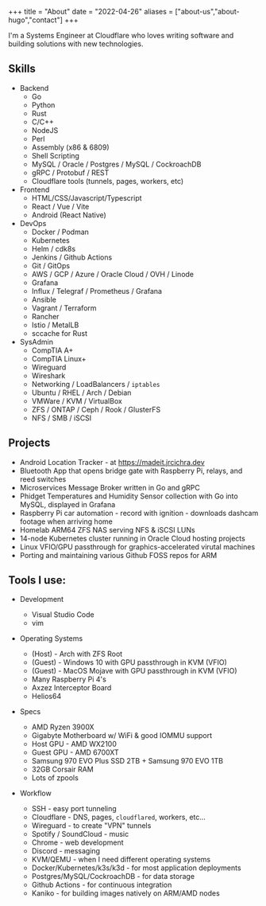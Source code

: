 +++
title = "About"
date = "2022-04-26"
aliases = ["about-us","about-hugo","contact"]
+++

I'm a Systems Engineer at Cloudflare who loves writing software and building solutions with new technologies.

## Skills

- Backend
  - Go
  - Python
  - Rust
  - C/C++
  - NodeJS
  - Perl
  - Assembly (x86 & 6809)
  - Shell Scripting
  - MySQL / Oracle / Postgres / MySQL / CockroachDB
  - gRPC / Protobuf / REST
  - Cloudflare tools (tunnels, pages, workers, etc)
- Frontend
  - HTML/CSS/Javascript/Typescript
  - React / Vue / Vite
  - Android (React Native)
- DevOps
  - Docker / Podman
  - Kubernetes
  - Helm / cdk8s
  - Jenkins / Github Actions
  - Git / GitOps
  - AWS / GCP / Azure / Oracle Cloud / OVH / Linode
  - Grafana
  - Influx / Telegraf / Prometheus / Grafana
  - Ansible
  - Vagrant / Terraform
  - Rancher
  - Istio / MetalLB
  - sccache for Rust
- SysAdmin
  - CompTIA A+
  - CompTIA Linux+
  - Wireguard
  - Wireshark
  - Networking / LoadBalancers / `iptables`
  - Ubuntu / RHEL / Arch / Debian
  - VMWare / KVM / VirtualBox
  - ZFS / ONTAP / Ceph / Rook / GlusterFS
  - NFS / SMB / iSCSI

## Projects

- Android Location Tracker - at https://madeit.jrcichra.dev
- Bluetooth App that opens bridge gate with Raspberry Pi, relays, and reed switches
- Microservices Message Broker written in Go and gRPC
- Phidget Temperatures and Humidity Sensor collection with Go into MySQL, displayed in Grafana
- Raspberry Pi car automation - record with ignition - downloads dashcam footage when arriving home
- Homelab ARM64 ZFS NAS serving NFS & iSCSI LUNs
- 14-node Kubernetes cluster running in Oracle Cloud hosting projects
- Linux VFIO/GPU passthrough for graphics-accelerated virutal machines
- Porting and maintaining various Github FOSS repos for ARM

## Tools I use:

- Development
  - Visual Studio Code
  - vim
- Operating Systems

  - (Host) - Arch with ZFS Root
  - (Guest) - Windows 10 with GPU passthrough in KVM (VFIO)
  - (Guest) - MacOS Mojave with GPU passthrough in KVM (VFIO)
  - Many Raspberry Pi 4's
  - Axzez Interceptor Board
  - Helios64

- Specs
  - AMD Ryzen 3900X
  - Gigabyte Motherboard w/ WiFi & good IOMMU support
  - Host GPU - AMD WX2100
  - Guest GPU - AMD 6700XT
  - Samsung 970 EVO Plus SSD 2TB + Samsung 970 EVO 1TB
  - 32GB Corsair RAM
  - Lots of zpools
- Workflow
  - SSH - easy port tunneling
  - Cloudflare - DNS, pages, `cloudflared`, workers, etc...
  - Wireguard - to create "VPN" tunnels
  - Spotify / SoundCloud - music
  - Chrome - web development
  - Discord - messaging
  - KVM/QEMU - when I need different operating systems
  - Docker/Kubernetes/k3s/k3d - for most application deployments
  - Postgres/MySQL/CockroachDB - for data storage
  - Github Actions - for continuous integration
  - Kaniko - for building images natively on ARM/AMD nodes
